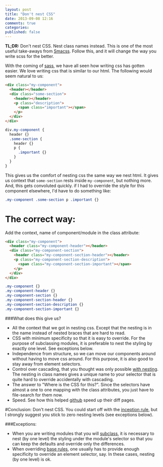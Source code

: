 ```yaml
---
layout: post
title: "Don't nest CSS"
date: 2013-09-08 12:16
comments: true
categories: 
published: false
---
```


**TL;DR:**  Don't nest CSS. Nest class names instead. This is one of the most useful take-aways from [Smacss](http://smacss.com).
Follow this, and it will change the way you write scss for the better.


With the coming of [sass](http://sass-lang.com/),  we have all seen how writing css has gotten easier.
We love writing css that is similar to our html. The following would seem natural to us:

```html HTML for a component
<div class="my-component">
  <header></header>
  <div class="some-section">
    <header></header>
    <p class="description">
      <span class="important"></span>
    </p>
  </div>
</div>
```

```sass Styling the component (the wrong way)
div.my-component {
  header {}
  .some-section {
    header {}
    p {
      .important {}
    }
  }
}
```
This gives us the comfort of nesting css the same way we nest html. It gives us context that
`some-section` rests inside `my-component`, but nothing more. And, this gets convoluted quickly. if I had to override the style for this component elsewhere, I'd have to do something like:
```sass Overriding the style for .important
.my-component .some-section p .important {}
```

# The correct way:
Add the context, name of component/module in the class attribute:
```html HTML for a component
<div class="my-component">
  <header class="my-component-header"></header>
  <div class="my-component-section">
    <header class="my-component-section-header"></header>
    <p class="my-component-section-description">
      <span class="my-component-section-important"></span>
    </p>
  </div>
</div>
```

```sass Styling the component (the correct way)
.my-component {}
.my-component-header {}
.my-component-section {}
.my-component-section-header {}
.my-component-section-description {}
.my-component-section-important {}
```

###What does this give us?
  - All the context that we got in nesting css. Except that the nesting is in the name instead of nested braces that are hard to read.
  - CSS with minimum specificity so that it is easy to override. For the purpose of subclassing modules, it is preferable to nest the styling by exactly one level. See exceptions below.
  - Independence from structure, so we can move our components around without having to move css around. For this purpose, it is also good to stay away from element selectors.
  - Control over cascading, that you thought was only possible [with nesting](http://37signals.com/svn/posts/3003-css-taking-control-of-the-cascade). The nesting in class names gives a unique name to your selector that is quite hard to override accidentally with cascading.
  - The answer to "Where is the CSS for this?". Since the selectors have almost a one to one mapping with the class attributes, you just have to file-search for them now.
  - Speed. See how this helped [github](https://speakerdeck.com/jonrohan/githubs-css-performance?slide=11) speed up their diff pages.

#Conclusion:
Don't nest CSS. You could start off with the [inception rule](http://thesassway.com/beginner/the-inception-rule), but I strongly suggest you stick to zero nesting levels (see exceptions below).

###Exceptions:
 - When you are writing modules that you will [subclass](http://smacss.com/book/type-module#subclassing), it is necessary to nest (by one level) the styling under the module's selector so that you can keep the defaults and override only the differences.
 - When overriding [base rules](http://smacss.com/book/type-base), one usually has to provide enough specificity to override an element selector, say. In these cases, nesting (by one level) is ok.
